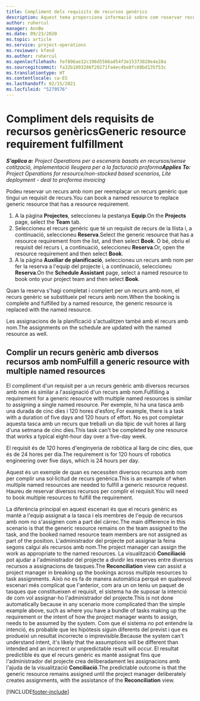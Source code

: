 ```yaml
---
title: Compliment dels requisits de recursos genèrics
description: Aquest tema proporciona informació sobre com reservar recursos amb nom per a un requisit de recurs genèric.
author: ruhercul
manager: AnnBe
ms.date: 09/23/2020
ms.topic: article
ms.service: project-operations
ms.reviewer: kfend
ms.author: ruhercul
ms.openlocfilehash: fef896ae12c196d5566ad54f3e15373020e4e28a
ms.sourcegitcommit: fa32b1893286f20271fa4ec4be8fc68bd135f53c
ms.translationtype: HT
ms.contentlocale: ca-ES
ms.lasthandoff: 02/15/2021
ms.locfileid: "5279576"
---
```

# <a name="generic-resource-requirement-fulfillment"></a><span data-ttu-id="aec15-103">Compliment dels requisits de recursos genèrics</span><span class="sxs-lookup"><span data-stu-id="aec15-103">Generic resource requirement fulfillment</span></span>

<span data-ttu-id="aec15-104">_**S'aplica a:** Project Operations per a escenaris basats en recursos/sense cotització, implementació lleugera per a la facturació proforma_</span><span class="sxs-lookup"><span data-stu-id="aec15-104">_**Applies To:** Project Operations for resource/non-stocked based scenarios, Lite deployment - deal to proforma invoicing_</span></span>

<span data-ttu-id="aec15-105">Podeu reservar un recurs amb nom per reemplaçar un recurs genèric que tingui un requisit de recurs.</span><span class="sxs-lookup"><span data-stu-id="aec15-105">You can book a named resource to replace generic resource that has a resource requirement.</span></span>

1. <span data-ttu-id="aec15-106">A la pàgina **Projectes**, seleccioneu la pestanya **Equip**.</span><span class="sxs-lookup"><span data-stu-id="aec15-106">On the **Projects** page, select the **Team** tab.</span></span>
2. <span data-ttu-id="aec15-107">Seleccioneu el recurs genèric que té un requisit de recurs de la llista i, a continuació, seleccioneu **Reserva**.</span><span class="sxs-lookup"><span data-stu-id="aec15-107">Select the generic resource that has a resource requirement from the list, and then select **Book**.</span></span> <span data-ttu-id="aec15-108">O bé, obriu el requisit del recurs i, a continuació, seleccioneu **Reserva**.</span><span class="sxs-lookup"><span data-stu-id="aec15-108">Or, open the resource requirement and then select **Book**.</span></span>
3. <span data-ttu-id="aec15-109">A la pàgina **Auxiliar de planificació**, seleccioneu un recurs amb nom per fer la reserva a l'equip del projecte i, a continuació, seleccioneu **Reserva**.</span><span class="sxs-lookup"><span data-stu-id="aec15-109">On the **Schedule Assistant** page, select a named resource to book onto your project team and then select **Book**.</span></span>

<span data-ttu-id="aec15-110">Quan la reserva s'hagi completat i complert per un recurs amb nom, el recurs genèric se substitueix pel recurs amb nom.</span><span class="sxs-lookup"><span data-stu-id="aec15-110">When the booking is complete and fulfilled by a named resource, the generic resource is replaced with the named resource.</span></span>

<span data-ttu-id="aec15-111">Les assignacions de la planificació s'actualitzen també amb el recurs amb nom.</span><span class="sxs-lookup"><span data-stu-id="aec15-111">The assignments on the schedule are updated with the named resource as well.</span></span>

## <a name="fulfill-a-generic-resource-with-multiple-named-resources"></a><span data-ttu-id="aec15-112">Complir un recurs genèric amb diversos recursos amb nom</span><span class="sxs-lookup"><span data-stu-id="aec15-112">Fulfill a generic resource with multiple named resources</span></span>
<span data-ttu-id="aec15-113">El compliment d'un requisit per a un recurs genèric amb diversos recursos amb nom és similar a l'assignació d'un recurs amb nom.</span><span class="sxs-lookup"><span data-stu-id="aec15-113">Fulfilling a requirement for a generic resource with multiple named resources is similar to assigning a single named resource.</span></span> <span data-ttu-id="aec15-114">Per exemple, hi ha una tasca amb una durada de cinc dies i 120 hores d'esforç.</span><span class="sxs-lookup"><span data-stu-id="aec15-114">For example, there is a task with a duration of five days and 120 hours of effort.</span></span> <span data-ttu-id="aec15-115">No es pot completar aquesta tasca amb un recurs que treballi un dia típic de vuit hores al llarg d'una setmana de cinc dies.</span><span class="sxs-lookup"><span data-stu-id="aec15-115">This task can't be completed by one resource that works a typical eight-hour day over a five-day week.</span></span> 

<span data-ttu-id="aec15-116">El requisit és de 120 hores d'enginyeria de robòtica al llarg de cinc dies, que és de 24 hores per dia.</span><span class="sxs-lookup"><span data-stu-id="aec15-116">The requirement is for 120 hours of robotics engineering over five days, which is 24 hours per day.</span></span>

<span data-ttu-id="aec15-117">Aquest és un exemple de quan es necessiten diversos recursos amb nom per complir una sol·licitud de recurs genèrica.</span><span class="sxs-lookup"><span data-stu-id="aec15-117">This is an example of when multiple named resources are needed to fulfill a generic resource request.</span></span> <span data-ttu-id="aec15-118">Haureu de reservar diversos recursos per complir el requisit.</span><span class="sxs-lookup"><span data-stu-id="aec15-118">You will need to book multiple resources to fulfill the requirement.</span></span>

<span data-ttu-id="aec15-119">La diferència principal en aquest escenari és que el recurs genèric es manté a l'equip assignat a la tasca i els membres de l'equip de recursos amb nom no s'assignen com a part del càrrec.</span><span class="sxs-lookup"><span data-stu-id="aec15-119">The main difference in this scenario is that the generic resource remains on the team assigned to the task, and the booked named resource team members are not assigned as part of the position.</span></span> <span data-ttu-id="aec15-120">L'administrador del projecte pot assignar la feina segons calgui als recursos amb nom.</span><span class="sxs-lookup"><span data-stu-id="aec15-120">The project manager can assign the work as appropriate to the named resources.</span></span> <span data-ttu-id="aec15-121">La visualització **Conciliació** pot ajudar a l'administrador del projecte a dividir les reserves entre diversos recursos a assignacions de tasques.</span><span class="sxs-lookup"><span data-stu-id="aec15-121">The **Reconciliation** view can assist a project manager in breaking up the bookings across multiple resources to task assignments.</span></span> <span data-ttu-id="aec15-122">Això no es fa de manera automàtica perquè en qualsevol escenari més complicat que l'anterior, com ara un on teniu un paquet de tasques que constitueixen el requisit, el sistema ha de suposar la intenció de com vol assignar-ho l'administrador del projecte.</span><span class="sxs-lookup"><span data-stu-id="aec15-122">This is not done automatically because in any scenario more complicated than the simple example above, such as where you have a bundle of tasks making up the requirement or the intent of how the project manager wants to assign, needs to be assumed by the system.</span></span> <span data-ttu-id="aec15-123">Com que el sistema no pot entendre la intenció, és probable que les hipòtesis siguin diferents del previst i que es produeixi un resultat incorrecte o imprevisible.</span><span class="sxs-lookup"><span data-stu-id="aec15-123">Because the system can't understand intent, it's likely that the assumptions will be different than intended and an incorrect or unpredictable result will occur.</span></span> <span data-ttu-id="aec15-124">El resultat predictible és que el recurs genèric es manté assignat fins que l'administrador del projecte crea deliberadament les assignacions amb l'ajuda de la visualització **Conciliació**.</span><span class="sxs-lookup"><span data-stu-id="aec15-124">The predictable outcome is that the generic resource remains assigned until the project manager deliberately creates assignments, with the assistance of the **Reconciliation** view.</span></span>




[!INCLUDE[footer-include](../includes/footer-banner.md)]